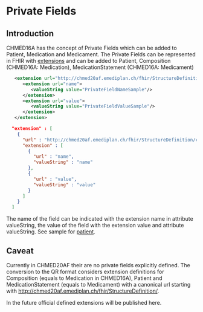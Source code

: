 # Private Fields

## Introduction

CHMED16A has the concept of Private Fields which can be added to Patient, Medication and Medicament.
The Private Fields can be represented in FHIR with [extensions](http://hl7.org/fhir/extensibility.html#Extension) and
can be added to Patient, Composition (CHMED16A: Medication), MedicationStatement (CHMED16A: Medicament)


```xml
   <extension url="http://chmed20af.emediplan.ch/fhir/StructureDefinition/chmed20af-privatefield">
      <extension url="name">
         <valueString value="PrivateFieldNameSample"/>
      </extension>
      <extension url="value">
         <valueString value="PrivateFieldValueSample"/>
      </extension>
   </extension>
```

```json
  "extension" : [
    {
      "url" : "http://chmed20af.emediplan.ch/fhir/StructureDefinition/chmed20af-privatefield",
      "extension" : [
        {
          "url" : "name",
          "valueString" : "name"
        },
        {
          "url" : "value",
          "valueString" : "value"
        }
      ]
    }
  ]
```

The name of the field can be indicated with the extension name in attribute valueString, the value of the field with the extension value and attribute valueString. See sample for [patient](Patient-chmed20af-mp-patient-ext.html).

## Caveat

Currently in CHMED20AF their are no private fields explicitly defined. The conversion to the QR format considers extension definitions for Composition (equals to Medication in CHMED16A), Patient and MedicationStatement (equals to Medicament) with a canonical url starting with http://chmed20af.emediplan.ch/fhir/StructureDefinition/.

In the future official defined extensions will be published here.





